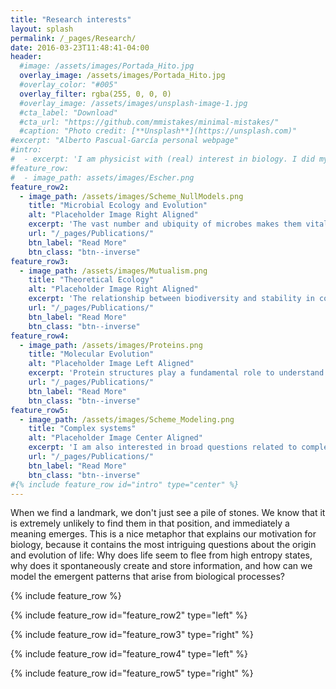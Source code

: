 ```yaml
---
title: "Research interests"
layout: splash
permalink: /_pages/Research/
date: 2016-03-23T11:48:41-04:00
header:
  #image: /assets/images/Portada_Hito.jpg
  overlay_image: /assets/images/Portada_Hito.jpg
  #overlay_color: "#005"
  overlay_filter: rgba(255, 0, 0, 0)
  #overlay_image: /assets/images/unsplash-image-1.jpg
  #cta_label: "Download"
  #cta_url: "https://github.com/mmistakes/minimal-mistakes/"
  #caption: "Photo credit: [**Unsplash**](https://unsplash.com)"
#excerpt: "Alberto Pascual-García personal webpage"
#intro: 
#  - excerpt: 'I am physicist with (real) interest in biology. I did my PhD in the Center for Molecular Biology Severo Ochoa in Madrid (CSIC-UAM) under the supervision of [Dr. Ugo Bastolla](https://ub.cbm.uam.es/). Then I joined the Microbial Ecology laboratory of Imperial College London, led by [Prof. Thomas Bell](https://bellmicrobelab.wordpress.com/), and where I am still External Lecturer in the MSc of Computational Methods in Ecology and Evolution. I am currently a member of the Theoretical Biology group at ETH-Zürich, led by  [Prof. Sebastian Bonhoeffer](www.tb.ethz.ch). I focus on complex biological systems at the different scales, from molecules to large ecosystems, with special emphasis on microbial ecology, and considering experimental data whenever is possible. In the following, I briefly describe some areas of interest.'
#feature_row:
#  - image_path: assets/images/Escher.png
feature_row2:
  - image_path: /assets/images/Scheme_NullModels.png
    title: "Microbial Ecology and Evolution"
    alt: "Placeholder Image Right Aligned"
    excerpt: 'The vast number and ubiquity of microbes makes them vital for a variety of processes, from global carbon balance to antibiotic pathogenesis. However, we are still far from getting a clear picture of the ecological and evolutionary determinants shaping bacterial communities, which is necessary for the control and further development of any potential application. I am interested in the integration of top-down and bottom-up computational methods, combining statistical analysis from natural samples and genome-based models. My aim is to shed light on the complex relation between bacterial biodiversity and community function.'
    url: "/_pages/Publications/"
    btn_label: "Read More"
    btn_class: "btn--inverse"
feature_row3:
  - image_path: /assets/images/Mutualism.png
    title: "Theoretical Ecology"
    alt: "Placeholder Image Right Aligned"
    excerpt: 'The relationship between biodiversity and stability in complex ecosystems has undergone a long debate involving intense theoretical research. I am interested in deciphering which is the role that the different species interactions have on this relationship, with particular emphasis on mutualistic interactions. Mutualism has been historically considered detrimental for biodiversity, overemphasizing the role of competition. We are challenging this view with a fresh perspective based on the importance of structural stability.'
    url: "/_pages/Publications/"
    btn_label: "Read More"
    btn_class: "btn--inverse"
feature_row4:
  - image_path: /assets/images/Proteins.png
    title: "Molecular Evolution"
    alt: "Placeholder Image Left Aligned"
    excerpt: 'Protein structures play a fundamental role to understand the complex relationship between protein evoltuion and protein function. They allow us to incorporate physical principles into evolutionary analysis. My work aims to understand the effects that the different evolutionary events have in the protein structure, through the analysis of the topological properties of the protein structure space and the relationship between protein structures and protein sequences divergences, among other questions.'
    url: "/_pages/Publications/"
    btn_label: "Read More"
    btn_class: "btn--inverse"
feature_row5:
  - image_path: /assets/images/Scheme_Modeling.png
    title: "Complex systems"
    alt: "Placeholder Image Center Aligned"
    excerpt: 'I am also interested in broad questions related to complex biological systems, such as emergent behaviours, community-level functioning or group selection. I address these questions both from the philosophical and the methodological sides. I developed a novel framework to investigate epistemological questions, and also contributed computational tools to work with complex networks, an important representation of complex systems widely used in modern reseearch, and present in most of my work.'
    url: "/_pages/Publications/"
    btn_label: "Read More"
    btn_class: "btn--inverse"
#{% include feature_row id="intro" type="center" %}
---
```

When we find a landmark, we don't just see a pile of stones. We know that it is extremely unlikely to find them in that position, and immediately a meaning emerges. This is a nice metaphor that explains our motivation for biology, because it contains the most intriguing questions about the origin and evolution of life: Why does life seem to flee from high entropy states, why does it spontaneously create and store information, and how can we model the emergent patterns that arise from biological processes? 

{% include feature_row %}

{% include feature_row id="feature_row2" type="left" %}

{% include feature_row id="feature_row3" type="right" %}

{% include feature_row id="feature_row4" type="left" %}

{% include feature_row id="feature_row5" type="right" %}

